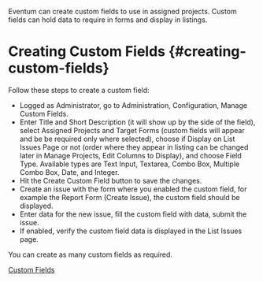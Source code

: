 Eventum can create custom fields to use in assigned projects. Custom
fields can hold data to require in forms and display in listings.

Creating Custom Fields {#creating-custom-fields}
======================

Follow these steps to create a custom field:

-   Logged as Administrator, go to Administration, Configuration, Manage
    Custom Fields.
-   Enter Title and Short Description (it will show up by the side of
    the field), select Assigned Projects and Target Forms (custom fields
    will appear and be be required only where selected), choose if
    Display on List Issues Page or not (order where they appear in
    listing can be changed later in Manage Projects, Edit Columns to
    Display), and choose Field Type. Available types are Text Input,
    Textarea, Combo Box, Multiple Combo Box, Date, and Integer.
-   Hit the Create Custom Field button to save the changes.
-   Create an issue with the form where you enabled the custom field,
    for example the Report Form (Create Issue), the custom field should
    be displayed.
-   Enter data for the new issue, fill the custom field with data,
    submit the issue.
-   If enabled, verify the custom field data is displayed in the List
    Issues page.

You can create as many custom fields as required.

[Custom Fields](/image:Eventum_custom_fields.png "wikilink")